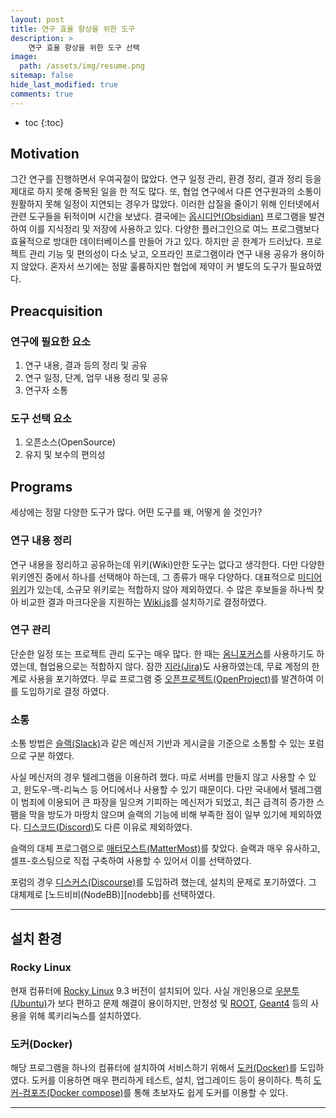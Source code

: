 ```yaml
---
layout: post
title: 연구 효율 향상을 위한 도구
description: >
    연구 효율 향상을 위한 도구 선택 
image:
  path: /assets/img/resume.png
sitemap: false
hide_last_modified: true
comments: true
---
```

* toc
{:toc}

## Motivation

 그간 연구를 진행하면서 우여곡절이 많았다. 연구 일정 관리, 환경 정리, 결과 정리 등을 제대로 하지 못해 중복된 일을 한 적도 많다. 또, 협업 연구에서 다른 연구원과의 소통이 원활하지 못해 일정이 지연되는 경우가 많았다. 이러한 삽질을 줄이기 위해 인터넷에서 관련 도구들을 뒤적이며 시간을 보냈다. 결국에는 [옵시디언(Obsidian)][obsidian] 프로그램을 발견하여 이를 지식정리 및 저장에 사용하고 있다. 다양한 플러그인으로 여느 프로그램보다 효율적으로 방대한 데이터베이스를 만들어 가고 있다. 하지만 곧 한계가 드러났다. 프로젝트 관리 기능 및 편의성이 다소 낮고, 오프라인 프로그램이라 연구 내용 공유가 용이하지 않았다. 혼자서 쓰기에는 정말 훌륭하지만 협업에 제약이 커 별도의 도구가 필요하였다.  

[obsidian]: https://obsidian.md/

## Preacquisition

### 연구에 필요한 요소

1. 연구 내용, 결과 등의 정리 및 공유
2. 연구 일정, 단계, 업무 내용 정리 및 공유
3. 연구자 소통

### 도구 선택 요소

1. 오픈소스(OpenSource)
2. 유지 및 보수의 편의성

## Programs

 세상에는 정말 다양한 도구가 많다. 어떤 도구를 왜, 어떻게 쓸 것인가?

### 연구 내용 정리

 연구 내용을 정리하고 공유하는데 위키(Wiki)만한 도구는 없다고 생각한다. 다만 다양한 위키엔진 중에서 하나를 선택해야 하는데, 그 종류가 매우 다양하다. 대표적으로 [미디어위키][mediawiki]가 있는데, 소규모 위키로는 적합하지 않아 제외하였다. 수 많은 후보들을 하나씩 찾아 비교한 결과 마크다운을 지원하는 [Wiki.js][wikijs]를 설치하기로 결정하였다.

[mediawiki]: https://www.mediawiki.org/wiki/MediaWiki/ko
[wikijs]: https://js.wiki

### 연구 관리

 단순한 일정 또는 프로젝트 관리 도구는 매우 많다. 한 때는 [옴니포커스][omnifocus]를 사용하기도 하였는데, 협업용으로는 적합하지 않다. 잠깐 [지라(Jira)][jira]도 사용하였는데, 무료 계정의 한계로 사용을 포기하였다. 무료 프로그램 중 [오픈프로젝트(OpenProject)][openproject]를 발견하여 이를 도입하기로 결정 하였다.

[omnifocus]: https://www.omnigroup.com/omnifocus
[jira]: https://www.atlassian.com/software/jira
[openproject]: https://www.openproject.org/

### 소통

 소통 방법은 [슬랙(Slack)][slack]과 같은 메신저 기반과 게시글을 기준으로 소통할 수 있는 포럼으로 구분 하였다.

 사실 메신저의 경우 텔레그램을 이용하려 했다. 따로 서버를 만들지 않고 사용할 수 있고, 윈도우-맥-리눅스 등 어디에서나 사용할 수 있기 때문이다. 다만 국내에서 텔레그램이 범죄에 이용되어 큰 파장을 일으켜 기피하는 메신저가 되었고, 최근 급격히 증가한 스팸을 막을 방도가 마땅치 않으며 슬랙의 기능에 비해 부족한 점이 일부 있기에 제외하였다. [디스코드(Discord)][discord]도 다른 이유로 제외하였다.

 슬랙의 대체 프로그램으로 [매터모스트(MatterMost)][mattermost]를 찾았다. 슬랙과 매우 유사하고, 셀프-호스팅으로 직접 구축하여 사용할 수 있어서 이를 선택하였다.

 포럼의 경우 [디스커스(Discourse)][discourse]를 도입하려 했는데, 설치의 문제로 포기하였다. 그 대체제로 [노드비비(NodeBB)][nodebb]를 선택하였다.

[slack]: https://slack.com
[discord]: https://discord.com
[mattermost]: https://mattermost.com
[discourse]: https://www.discourse.org
[nodbb]: https://nodebb.org

---

## 설치 환경

### Rocky Linux

 현재 컴퓨터에 [Rocky Linux][rockylinux] 9.3 버전이 설치되어 있다. 사실 개인용으로 [우분투(Ubuntu)][ubuntu]가 보다 편하고 문제 해결이 용이하지만, 안정성 및 [ROOT][root], [Geant4][geant4] 등의 사용을 위해 록키리눅스를 설치하였다.

[rockylinux]: https://rockylinux.org
[ubuntu]: https://ubuntu.com
[root]: https://cern.root.ch
[geant4]: https://geant4.web.cern.ch

### 도커(Docker)

 해당 프로그램을 하나의 컴퓨터에 설치하여 서비스하기 위해서 [도커(Docker)][docker]를 도입하였다. 도커를 이용하면 매우 편리하게 테스트, 설치, 업그레이드 등이 용이하다. 특히 [도커-컴포즈(Docker compose)][docker-compose]를 통해 초보자도 쉽게 도커를 이용할 수 있다.
 
[docker]: https://www.docker.com
[docker-compose]: https://docs.docker.com/compose

---

